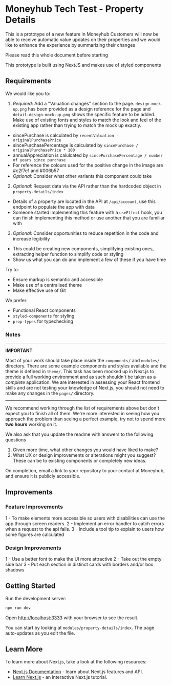 # Moneyhub Tech Test - Property Details

This is a prototype of a new feature in Moneyhub
Customers will now be able to receive automatic value updates on their properties
and we would like to enhance the experience by summarizing their changes

Please read this whole document before starting

This prototype is built using NextJS and makes use of styled components

## Requirements

We would like you to:

1. _Required_: Add a "Valuation changes" section to the page. `design-mock-up.png` has been provided as a design reference for the page and `detail-design-mock-up.png` shows the specific feature to be added. Make use of existing fonts and styles to match the look and feel of the existing app rather than trying to match the mock up exactly.

- sincePurchase is calculated by `recentValuation - originalPurchasePrice`
- sincePurchasePercentage is calculated by `sincePurchase / originalPurchasePrice * 100`
- annualAppreciation is calulcated by `sincePurchasePercentage / number of years since purchase`
- For reference the colours used for the positive change in the image are #c2f7e1 and #006b57
- _Optional_: Consider what other variants this component could take

2. _Optional_: Request data via the API rather than the hardcoded object in `property-details/index`

- Details of a property are located in the API at `/api/account`, use this endpoint to populate the app with data
- Someone started implementing this feature with a `useEffect` hook, you can finish implementing this method or use another that you are familiar with

3. _Optional_: Consider opportunities to reduce repetition in the code and increase legibility

- This could be creating new components, simplifying existing ones, extracting helper function to simplify code or styling
- Show us what you can do and implement a few of these if you have time

Try to:

- Ensure markup is semantic and accessible
- Make use of a centralised theme
- Make effective use of Git

We prefer:

- Functional React components
- `styled-components` for styling
- `prop-types` for typechecking

### Notes

---

**IMPORTANT**

Most of your work should take place inside the `components/` and `modules/` directory. There are some example components and styles available and the theme is defined in `theme/`. This task has been mocked up in Next.js to provide a full working environment and as such shouldn't be taken as a _complete_ application. We are interested in assessing your React frontend skills and are not testing your knowledge of Next.js, you should not need to make any changes in the `pages/` directory.

---

We recommend working through the list of requirements above but don't expect you to finish all of them. We're more interested in seeing how you approach the problem than seeing a perfect example, try not to spend more **two hours** working on it.

We also ask that you update the readme with answers to the following questions

1. Given more time, what other changes you would have liked to make?
2. What UX or design improvements or alterations might you suggest? These can be to existing components or completely new ideas.

On completion, email a link to your repository to your contact at Moneyhub, and ensure it is publicly accessible.

## Improvements

### Feature Improvements

1 - To make elements more accessible so users with disabilities can use the app through screen readers.
2 - Implement an error handler to catch errors when a request to the api fails.
3 - Include a tool tip to explain to users how some figures are calculated

### Design Improvements

1 - Use a better font to make the UI more attractive
2 - Take out the empty side bar
3 - Put each section in distinct cards with borders and/or box shadows

## Getting Started

Run the development server:

```bash
npm run dev
```

Open [http://localhost:3333](http://localhost:3333) with your browser to see the result.

You can start by looking at `modules/property-details/index`. The page auto-updates as you edit the file.

## Learn More

To learn more about Next.js, take a look at the following resources:

- [Next.js Documentation](https://nextjs.org/docs) - learn about Next.js features and API.
- [Learn Next.js](https://nextjs.org/learn) - an interactive Next.js tutorial.
